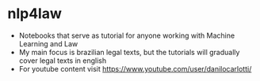 # nlp4law

- Notebooks that serve as tutorial for anyone working with Machine Learning and Law
- My main focus is brazilian legal texts, but the tutorials will gradually cover legal texts in english
- For youtube content visit https://www.youtube.com/user/danilocarlotti/
